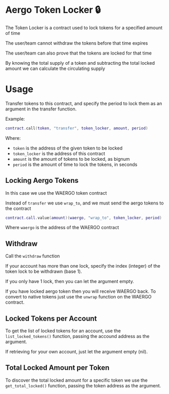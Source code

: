 # Aergo Token Locker :lock:

The Token Locker is a contract used to lock tokens for a specified
amount of time

The user/team cannot withdraw the tokens before that time expires

The user/team can also prove that the tokens are locked for that
time

By knowing the total supply of a token and subtracting the total
locked amount we can calculate the circulating supply


# Usage

Transfer tokens to this contract, and specify the period to
lock them as an argument in the transfer function.

Example:

```lua
contract.call(token, "transfer", token_locker, amount, period)
```

Where:

* `token` is the address of the given token to be locked
* `token_locker` is the address of this contract
* `amount` is the amount of tokens to be locked, as bignum
* `period` is the amount of time to lock the tokens, in seconds


## Locking Aergo Tokens

In this case we use the WAERGO token contract

Instead of `transfer` we use `wrap_to`, and we must send the aergo
tokens to the contract

```lua
contract.call.value(amount)(waergo, "wrap_to", token_locker, period)
```

Where `waergo` is the address of the WAERGO contract


## Withdraw

Call the `withdraw` function

If your account has more than one lock, specify the index (integer)
of the token lock to be withdrawn (base 1).

If you only have 1 lock, then you can let the argument empty.

If you have locked aergo token then you will receive WAERGO back. To
convert to native tokens just use the `unwrap` function on the
WAERGO contract.


## Locked Tokens per Account

To get the list of locked tokens for an account, use the
`list_locked_tokens()` function, passing the accound address as the
argument.

If retrieving for your own account, just let the argument empty (nil).


## Total Locked Amount per Token

To discover the total locked amount for a specific token we use the
`get_total_locked()` function, passing the token address as the argument.
